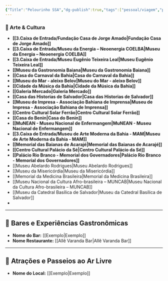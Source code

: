 ```yaml
---
{"Title":"Pelourinho SSA","dg-publish":true,"tags":["pessoal/viagem","pessoal/lugares","SSA"],"permalink":"/3-caixa-de-entrada/pelourinho-ssa/","dgPassFrontmatter":true}
---
```


### 🎨 Arte & Cultura
- **[[3.Caixa de Entrada/Fundação Casa de Jorge Amado\|Fundação Casa de Jorge Amado]]**
- **[[3.Caixa de Entrada/Museu da Energia – Neoenergia COELBA\|Museu da Energia – Neoenergia COELBA]]**
- **[[3.Caixa de Entrada/Museu Eugênio Teixeira Leal\|Museu Eugênio Teixeira Leal]]**
- **[[Museu da Gastronomia Baiana\|Museu da Gastronomia Baiana]]**
- **[[Casa do Carnaval da Bahia\|Casa do Carnaval da Bahia]]**
- **[[Museu do Mar - aleixo Belov\|Museu do Mar - aleixo Belov]]**
- **[[Cidade da Música da Bahia\|Cidade da Música da Bahia]]**
- **[[Galeria Mercado\|Galeria Mercado]]**
- **[[Casa das Historias de Salvador\|Casa das Historias de Salvador]]**
- **[[Museu de Impresa - Associação Bahiana de Imprensa\|Museu de Impresa - Associação Bahiana de Imprensa]]**
- **[[Centro Cultural Solar Ferrão\|Centro Cultural Solar Ferrão]]**
- **[[Casa do Benin\|Casa do Benin]]**
- **[[MuNEAN - Museu Nacional de Enfermangem\|MuNEAN - Museu Nacional de Enfermangem]]**
- **[[3.Caixa de Entrada/Museu de Arte Moderna da Bahia - MAM\|Museu de Arte Moderna da Bahia - MAM]]**
- **[[Memorial das Baianas de Acarajé\|Memorial das Baianas de Acarajé]]**
- **[[Centro Cultural Palácio da Sé\|Centro Cultural Palácio da Sé]]**
- **[[Palácio Rio Branco - Memorial dos Governadores\|Palácio Rio Branco - Memorial dos Governadores]]**
- [[Museu Abelardo Rodrigues\|Museu Abelardo Rodrigues]]
- [[Museu da Misericórdia\|Museu da Misericórdia]]
- [[Memorial da Medicina Brasileira\|Memorial da Medicina Brasileira]]
- [[Museu Nacional da Cultura Afro-brasileira – MUNCAB\|Museu Nacional da Cultura Afro-brasileira – MUNCAB]]
- [[Museu da Catedral Basílica de Salvador\|Museu da Catedral Basílica de Salvador]]
- 
---
## 🍹 Bares e Experiências Gastronômicas
- **Nome do Bar:** [[Exemplo\|Exemplo]]
- **Nome Restaurante:** [[Allê Varanda Bar\|Allê Varanda Bar]]
---
## 🌳 Atrações e Passeios ao Ar Livre
- **Nome do Local:** [[Exemplo\|Exemplo]]